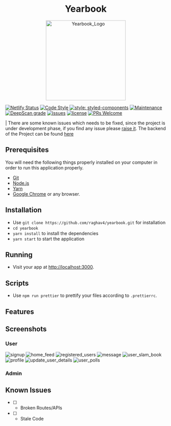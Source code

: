 <h1 align='center'>Yearbook</h1>
<p align='center'>
  <img src='https://i.imgur.com/fwlfRHV.png' alt='Yearbook_Logo' width='250' height='250'>
</p>

[![Netlify Status](https://api.netlify.com/api/v1/badges/4b51861c-b2bc-491d-ac10-ec0e47642f87/deploy-status)](https://app.netlify.com/sites/agitated-cori-7fbfe8/deploys)
[![Code Style](https://badgen.net/badge/code%20style/airbnb/ff5a5f?icon=airbnb)](https://github.com/airbnb/javascript)
[![style: styled-components](https://img.shields.io/badge/style-%F0%9F%92%85%20styled--components-orange.svg?colorB=daa357&colorA=db748e)](https://github.com/styled-components/styled-components)
[![Maintenance](https://img.shields.io/badge/Maintained%3F-yes-green.svg)](https://github.com/raghav4/yearbook/graphs/commit-activity)
[![DeepScan grade](https://deepscan.io/api/teams/8189/projects/10344/branches/153804/badge/grade.svg)](https://deepscan.io/dashboard#view=project&tid=8189&pid=10344&bid=153804)
[![issues](https://img.shields.io/github/issues/raghav4/yearbook)](https://github.com/raghav4/Yearbook/issues)
[![license](https://img.shields.io/github/license/raghav4/yearbook)](https://github.com/raghav4/Yearbook/blob/master/LICENSE)
[![PRs Welcome](https://img.shields.io/badge/PRs-welcome-green.svg)](#)

| There are some known issues which needs to be fixed, since the project is under development phase, if you find any issue please [raise it](https://github.com/raghav4/Yearbook/issues/new/choose). The backend of the Project can be found [here](https://github.com/raghav4/yearbook-backend)

## Prerequisites

You will need the following things properly installed on your computer in order
to run this application properly.

- [Git](https://git-scm.com/)
- [Node.js](https://nodejs.org/)
- [Yarn](https://yarnpkg.com/)
- [Google Chrome](https://google.com/chrome/) or any browser.

## Installation

- Use `git clone https://github.com/raghav4/yearbook.git` for installation
- `cd yearbook`
- `yarn install` to install the dependencies
- `yarn start` to start the application

## Running

- Visit your app at [http://localhost:3000](http://localhost:3000).

## Scripts

- Use `npm run prettier` to prettify your files according to `.prettierrc`.


<!-- ## Motivation -->
<!-- The project was(is) built for the students in their final year  -->

## Features

## Screenshots

### User

![signup](./src/assets/screenshots/user_signup.png)
![home_feed](./src/assets/screenshots/user_feed.png)
![registered_users](./src/assets/screenshots/registered_users.png)
![message](./src/assets/screenshots/write_user_message.png)
![user_slam_book](src/assets/screenshots/slam_book_user.png)
![profile](./src/assets/screenshots/user_profile.png)
![update_user_details](./src/assets/screenshots/update_user_details.png)
![user_polls](./src/assets/screenshots/user_polls.png)

### Admin

## Known Issues

- [ ] - Broken Routes/APIs
- [ ] - Stale Code

